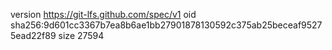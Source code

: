 version https://git-lfs.github.com/spec/v1
oid sha256:9d601cc3367b7ea8b6ae1bb27901878130592c375ab25beceaf95275ead22f89
size 27594
